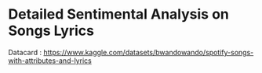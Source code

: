 # Detailed Sentimental Analysis on Songs Lyrics
Datacard : https://www.kaggle.com/datasets/bwandowando/spotify-songs-with-attributes-and-lyrics

